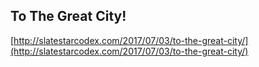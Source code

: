 ## To The Great City!
  
  [http://slatestarcodex.com/2017/07/03/to-the-great-city/](http://slatestarcodex.com/2017/07/03/to-the-great-city/)